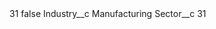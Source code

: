 <?xml version="1.0" encoding="UTF-8"?>
<CustomMetadata xmlns="http://soap.sforce.com/2006/04/metadata" xmlns:xsi="http://www.w3.org/2001/XMLSchema-instance" xmlns:xsd="http://www.w3.org/2001/XMLSchema">
    <label>31</label>
    <protected>false</protected>
    <values>
        <field>Industry__c</field>
        <value xsi:type="xsd:string">Manufacturing</value>
    </values>
    <values>
        <field>Sector__c</field>
        <value xsi:type="xsd:string">31</value>
    </values>
</CustomMetadata>
